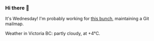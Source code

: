 ### Hi there :wave:

It's Wednesday! I'm probably working for [this bunch](https://github.com/kohofinancial), maintaining a Git mailmap.

Weather in Victoria BC: partly cloudy, at +4°C.
